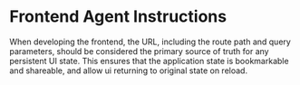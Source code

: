 # Frontend Agent Instructions

When developing the frontend, the URL, including the route path and query parameters, should be considered the primary source of truth for any persistent UI state. This ensures that the application state is bookmarkable and shareable, and allow ui returning to original state on reload.
